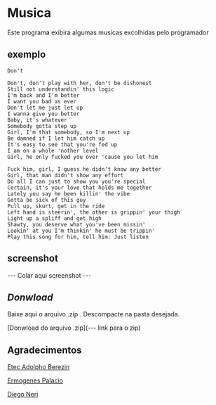 # Musica
 Este programa exibirá algumas musicas excolhidas pelo programador

## exemplo

```
Don't

Don't, don't play with her, don't be dishonest
Still not understandin' this logic
I'm back and I'm better
I want you bad as ever
Don't let me just let up
I wanna give you better
Baby, it's whatever
Somebody gotta step up
Girl, I'm that somebody, so I'm next up
Be damned if I let him catch up
It's easy to see that you're fed up
I am on a whole 'nother level
Girl, he only fucked you over 'cause you let him

Fuck him, girl, I guess he didn't know any better
Girl, that man didn't show any effort
Do all I can just to show you you're special
Certain, it's your love that holds me together
Lately you say he been killin' the vibe
Gotta be sick of this guy
Pull up, skurt, get in the ride
Left hand is steerin', the other is grippin' your thigh
Light up a spliff and get high
Shawty, you deserve what you've been missin'
Lookin' at you I'm thinkin' he must be trippin'
Play this song for him, tell him: Just listen
```

## screenshot

--- Colar aqui screenshot ---

## _Donwload_

Baixe aqui o arquivo .zip . Descompacte na pasta desejada.

[Donwload do arquivo .zip](--- link para o zip)


## Agradecimentos 


[Etec Adolpho Berezin](https://www.cps.sp.gov.br/etecs/etec-adolpho-berezin/)

[Ermogenes Palacio](https://github.com/ermogenes)

[Diego Neri](https://github.com/diegoneri)